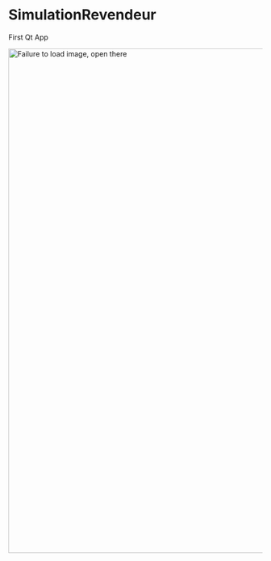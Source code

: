 # SimulationRevendeur
First Qt App

<img width="1000" alt="Failure to load image, open there" src="https://drive.google.com/uc?export=view&id=12I0BpsDiWE37v1Zy3hYZPBlNXN7fxWQt">
